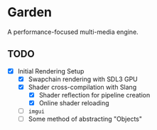 # Garden

A performance-focused multi-media engine.

## TODO

- [x] Initial Rendering Setup
    - [x] Swapchain rendering with SDL3 GPU
    - [x] Shader cross-compilation with Slang
        - [x] Shader reflection for pipeline creation
        - [x] Online shader reloading
    - [ ] `imgui`
    - [ ] Some method of abstracting "Objects"